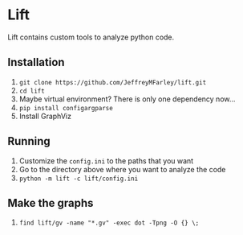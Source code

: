 # Lift
Lift contains custom tools to analyze python code.

## Installation

1. `git clone https://github.com/JeffreyMFarley/lift.git`
1. `cd lift`
3. Maybe virtual environment?  There is only one dependency now...
1. `pip install configargparse`
1. Install GraphViz

## Running

1. Customize the `config.ini` to the paths that you want
1. Go to the directory above where you want to analyze the code
1. `python -m lift -c lift/config.ini`

## Make the graphs

1. `find lift/gv -name "*.gv" -exec dot -Tpng -O {} \;`
